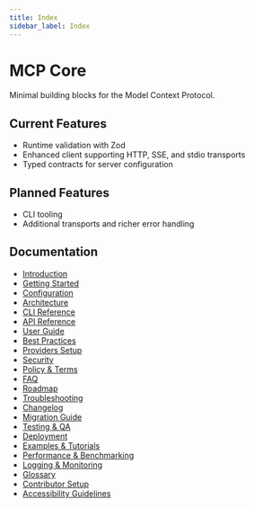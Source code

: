 ```yaml
---
title: Index
sidebar_label: Index
---
```


# MCP Core

[](https://www.npmjs.com/package/@cortex-os/mcp-core)
[](https://github.com/Cortex-OS/Cortex-OS/actions/workflows/ci.yml)

Minimal building blocks for the Model Context Protocol.

## Current Features

- Runtime validation with Zod
- Enhanced client supporting HTTP, SSE, and stdio transports
- Typed contracts for server configuration

## Planned Features

- CLI tooling
- Additional transports and richer error handling

## Documentation

- [Introduction](./introduction.md)
- [Getting Started](./getting-started.md)
- [Configuration](./configuration.md)
- [Architecture](./architecture.md)
- [CLI Reference](./cli-reference.md)
- [API Reference](./api-reference.md)
- [User Guide](./user-guide.md)
- [Best Practices](./best-practices.md)
- [Providers Setup](./providers-setup.md)
- [Security](./security.md)
- [Policy & Terms](./policy.md)
- [FAQ](./faq.md)
- [Roadmap](./roadmap.md)
- [Troubleshooting](./troubleshooting.md)
- [Changelog](./changelog.md)
- [Migration Guide](./migration-guide.md)
- [Testing & QA](./testing.md)
- [Deployment](./deployment.md)
- [Examples & Tutorials](./examples.md)
- [Performance & Benchmarking](./performance.md)
- [Logging & Monitoring](./logging-monitoring.md)
- [Glossary](./glossary.md)
- [Contributor Setup](./contributor-setup.md)
- [Accessibility Guidelines](./accessibility.md)
